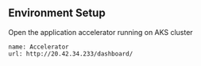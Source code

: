 ## Environment Setup

Open the application accelerator running on AKS cluster

```dashboard:create-dashboard
name: Accelerator
url: http://20.42.34.233/dashboard/
```

